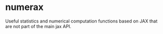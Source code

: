 # numerax
Useful statistics and numerical computation functions based on JAX that are not part of the main jax API.
